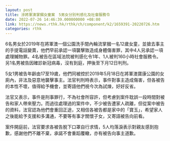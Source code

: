 ```yaml
---
layout: post
title: 涉將軍澳掌摑女童案　5男女分別判感化及社會服務令
date: 2022-07-26 14:46:39.000000000 +08:00
link: https://news.rthk.hk/rthk/ch/component/k2/1659391-20220726.htm
categories: rthk
---
```


6名男女於2019年在將軍澳一個公園洗手間內輪流掌摑一名12歲女童，並搶去事主的手提電話變賣，他們早前承認一項襲擊致造成身體傷害罪，其中4人另承認一項處理贓物罪。4名被告在區域法院被判感化令1年、1人被判160小時社會服務令。另1名男被告因確診新冠病毒，沒有到庭，押後至下月12日判刑。

5女1男被告年齡由17至19歲，他們同被控於2019年5月18日在將軍澳寶康公園的女廁內，非法及惡意地襲擊事主。法官判刑時表示，事件對事主造成傷害，但各被告的本性不壞，值得給予機會，並寄語他們視今次為試煉，好好反省。

法官又表示，事件是刑事罪行，不為社會所容許，但考慮到案件耽誤一段時間對被告和家人帶來壓力。而過往處理過的案件中，不少被告遭家人疏離，但從案中被告的資料，法官認為他們會重回正途，又相信各被告都是家中的「寶玉」，希望家人之後能給予支援和多溝通，不要等有事才關懷子女，又寄語被告向前看。

案件開庭前，法官要求各被告脫下口罩自行求情，5人均落淚表示對親友感到抱歉，感謝他們不離不棄，承諾不會重蹈覆轍，亦有被告向事主道歉。
